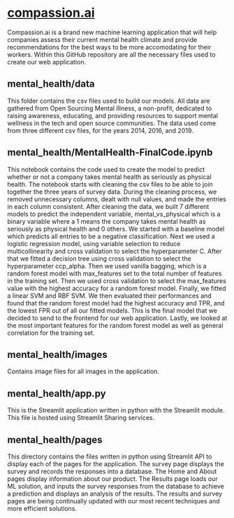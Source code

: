 # [compassion.ai](https://share.streamlit.io/camjhirsh/mental_health/app.py)
Compassion.ai is a brand new machine learning application that will help companies assess their current mental health climate and provide recommendations for the best ways to be more accomodating for their workers. Within this GitHub repository are all the necessary files used to create our web application.

## mental_health/data
This folder contains the csv files used to build our models. All data are gathered from Open Sourcing Mental Illness, a non-profit, dedicated to raising awareness, educating, and providing resources to support mental wellness in the tech and open source communities. The data used come from three different csv files, for the years 2014, 2016, and 2019.

## mental_health/MentalHealth-FinalCode.ipynb
This notebook contains the code used to create the model to predict whether or not a company takes mental health as seriously as physical health. The notebook starts with cleaning the csv files to be able to join together the three years of survey data. During the cleaning process, we removed unnecessary columns, dealt with null values, and made the entries in each column consistent. After cleaning the data, we built 7 different models to predict the independent variable, mental_vs_physical which is a binary variable where a 1 means the company takes mental health as seriously as physical health and 0 others. We started with a baseline model which predicts all entries to be a negative classification. Next we used a logistic regression model, using variable selection to reduce multicollinearity and cross validation to select the hyperparameter C. After that we fitted a decision tree using cross validation to select the hyperparameter ccp_alpha. Then we used vanilla bagging, which is a random forest model with max_features set to the total number of features in the training set. Then we used cross validation to select the max_features value with the highest accuracy for a random forest model. Finally, we fitted a linear SVM and RBF SVM. We then evaluated their performances and found that the random forest model had the highest accuracy and TPR, and the lowest FPR out of all our fitted models. This is the final model that we decided to send to the frontend for our web application. Lastly, we looked at the most important features for the random forest model as well as general correlation for the training set.

## mental_health/images
Contains image files for all images in the application.


## mental_health/app.py
This is the Streamlit application written in python with the Streamlit module. This file is hosted using Streamlit Sharing services. 

## mental_health/pages
This directory contains the files written in python using Streamlit API to display each of the pages for the application. The survey page displays the survey and records the responses into a database. The Home and About pages display information about our product. The Results page loads our ML solution, and inputs the survey responses from the database to achieve a prediction and displays an analysis of the results. The results and survey pages are being continually updated with our most recent techniques and more efficient solutions.

